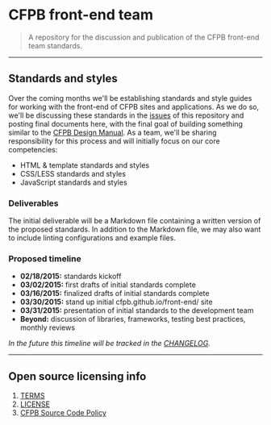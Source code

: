 
# CFPB front-end team

> A repository for the discussion and publication of the CFPB front-end team standards.

----
## Standards and styles

Over the coming months we'll be establishing standards and style guides 
for working with the front-end of CFPB sites and applications. 
As we do so, we'll be discussing these standards in the [issues](https://github.com/cfpb/front-end/issues) 
of this repository and posting final documents here, 
with the final goal of building something similar to the [CFPB Design Manual](http://cfpb.github.io/design-manual/). 
As a team, we'll be sharing responsibility for this process
and will initially focus on our core competencies:

- HTML & template standards and styles
- CSS/LESS standards and styles
- JavaScript standards and styles

### Deliverables

The initial deliverable will be a Markdown file containing a written version of the proposed standards. In addition to the Markdown file, we may also want to include linting configurations and example files.

### Proposed timeline

- **02/18/2015:** standards kickoff
- **03/02/2015:** first drafts of initial standards complete
- **03/16/2015:** finalized drafts of initial standards complete
- **03/30/2015:** stand up initial cfpb.github.io/front-end/ site
- **03/31/2015:** presentation of initial standards to the development team
- **Beyond:** discussion of libraries, frameworks, testing best practices, monthly reviews

*In the future this timeline will be tracked in the [CHANGELOG](CHANGELOG.md).*


----

## Open source licensing info
1. [TERMS](TERMS.md)
2. [LICENSE](LICENSE)
3. [CFPB Source Code Policy](https://github.com/cfpb/source-code-policy/)